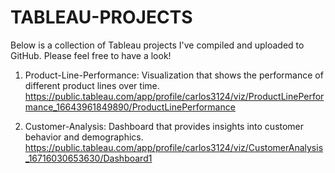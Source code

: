 # TABLEAU-PROJECTS

Below is a collection of Tableau projects I've compiled and uploaded to GitHub. Please feel free to have a look!

1. Product-Line-Performance: Visualization that shows the performance of different product lines over time.
 https://public.tableau.com/app/profile/carlos3124/viz/ProductLinePerformance_16643961849890/ProductLinePerformance

2. Customer-Analysis: Dashboard that provides insights into customer behavior and demographics.
 https://public.tableau.com/app/profile/carlos3124/viz/CustomerAnalysis_16716030653630/Dashboard1
